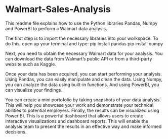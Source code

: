 # Walmart-Sales-Analysis
This readme file explains how to use the Python libraries Pandas, Numpy and PowerBI to perform a Walmart data analysis.

The first step is to import the necessary libraries into your workspace.
To do this, open up your terminal and type: 
pip install pandas
pip install numpy

Next, you need to obtain the necessary Walmart data for your analysis. 
You can download the data from Walmart’s public API or from a third-party website such as Kaggle.

Once your data has been acquired, you can start performing your analysis. 
Using Pandas, you can easily manipulate and clean the data. Using Numpy, you can analyze the data using built-in functions. 
And using PowerBI, you can visualize your findings.

You can create a mini portofolio by taking snapshots of your data analysis. 
This will help you showcase your work and demonstrate your technical abilities to potential employers.
Finally, the results can be visualized using Power BI. This is a powerful dashboard that allows users to create interactive visualizations and dashboard reports. 
This will enable the analysis team to present the results in an effective way and make informed decisions.

